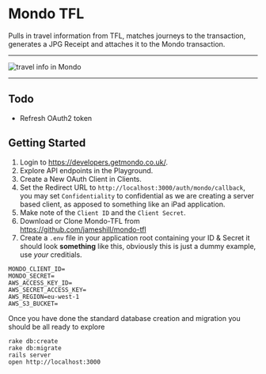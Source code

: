 # Mondo TFL

Pulls in travel information from TFL, matches journeys to the transaction, generates a JPG Receipt and attaches it to the Mondo transaction.

---

![travel info in Mondo](https://cloud.githubusercontent.com/assets/395/15808595/e3bbfd0a-2b72-11e6-917e-560a387c15de.PNG)

---

## Todo

- Refresh OAuth2 token

## Getting Started

1. Login to https://developers.getmondo.co.uk/.
2. Explore API endpoints in the Playground.
3. Create a New OAuth Client in Clients.
4. Set the Redirect URL to `http://localhost:3000/auth/mondo/callback`, you may set `Confidentiality` to confidential as we are creating a server based client, as apposed to something like an iPad application.
5. Make note of the `Client ID` and the `Client Secret`.
6. Download or Clone Mondo-TFL from https://github.com/jameshill/mondo-tfl
7. Create a `.env` file in your application root containing your ID & Secret it should look **something** like this, obviously this is just a dummy example, use *your* creditials.

```
MONDO_CLIENT_ID=
MONDO_SECRET=
AWS_ACCESS_KEY_ID=
AWS_SECRET_ACCESS_KEY=
AWS_REGION=eu-west-1
AWS_S3_BUCKET=
```

Once you have done the standard database creation and migration you should be all ready to explore

```
rake db:create
rake db:migrate
rails server
open http://localhost:3000
```


